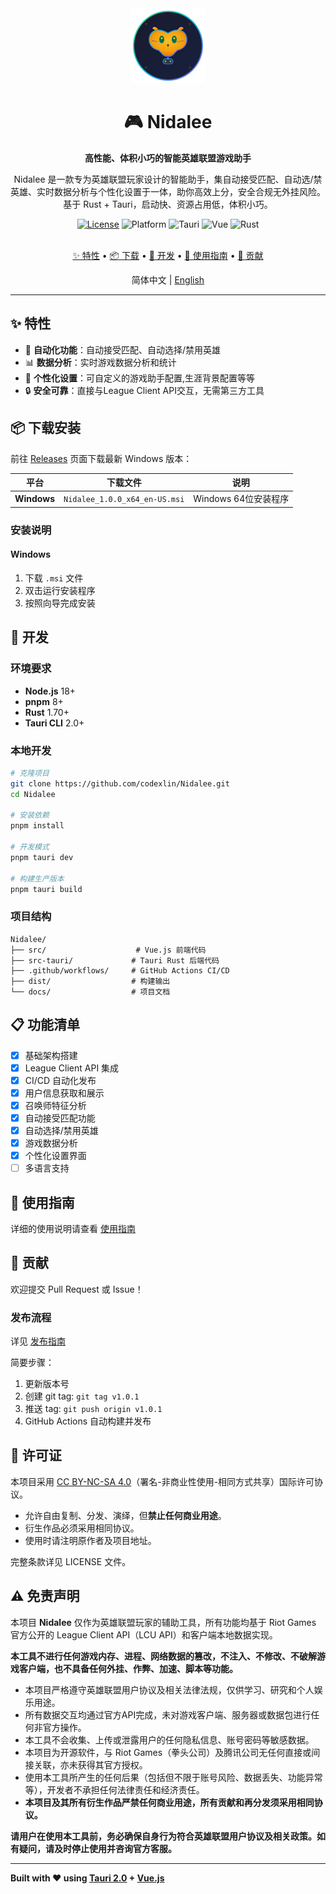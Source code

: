 <div align="center">
  <img src="src/assets/logo.svg" alt="Nidalee Logo" width="120" height="120">

  <h1>🎮 Nidalee</h1>
  <p><strong>高性能、体积小巧的智能英雄联盟游戏助手</strong></p>
  <p>Nidalee 是一款专为英雄联盟玩家设计的智能助手，集自动接受匹配、自动选/禁英雄、实时数据分析与个性化设置于一体，助你高效上分，安全合规无外挂风险。基于 Rust + Tauri，启动快、资源占用低，体积小巧。</p>

  <div>
    <a href="https://creativecommons.org/licenses/by-nc-sa/4.0/legalcode.zh-Hans" target="_blank"><img src="https://img.shields.io/badge/license-CC%20BY--NC--SA%204.0-orange.svg" alt="License"/></a>
    <img src="https://img.shields.io/badge/platform-Windows-blue.svg" alt="Platform">
    <img src="https://img.shields.io/badge/tauri-2.0.0--alpha-green.svg" alt="Tauri">
    <img src="https://img.shields.io/badge/vue-3.x-brightgreen.svg" alt="Vue">
    <img src="https://img.shields.io/badge/rust-1.75-orange.svg" alt="Rust">
  </div>

  <br>

  <p>
    <a href="#-特性">✨ 特性</a> •
    <a href="#-下载安装">📦 下载</a> •
    <a href="#-开发">🚀 开发</a> •
    <a href="docs/user-guide-zh.md">📖 使用指南</a> •
    <a href="#-贡献">🤝 贡献</a>
  </p>
  <p>
      
  简体中文 | [English](./README.md)
      
  </p>
</div>

---

## ✨ 特性

- 🤖 **自动化功能**：自动接受匹配、自动选择/禁用英雄
- 📊 **数据分析**：实时游戏数据分析和统计
- 🎯 **个性化设置**：可自定义的游戏助手配置,生涯背景配置等等
- 🔒 **安全可靠**：直接与League Client API交互，无需第三方工具

## 📦 下载安装

前往 [Releases](../../releases) 页面下载最新 Windows 版本：

| 平台 | 下载文件 | 说明 |
|------|----------|------|
| **Windows** | `Nidalee_1.0.0_x64_en-US.msi` | Windows 64位安装程序 |

### 安装说明

#### Windows

1. 下载 `.msi` 文件
2. 双击运行安装程序
3. 按照向导完成安装

## 🚀 开发

### 环境要求

- **Node.js** 18+
- **pnpm** 8+
- **Rust** 1.70+
- **Tauri CLI** 2.0+

### 本地开发

```bash
# 克隆项目
git clone https://github.com/codexlin/Nidalee.git
cd Nidalee

# 安装依赖
pnpm install

# 开发模式
pnpm tauri dev

# 构建生产版本
pnpm tauri build
```

### 项目结构

```
Nidalee/
├── src/                    # Vue.js 前端代码
├── src-tauri/             # Tauri Rust 后端代码
├── .github/workflows/     # GitHub Actions CI/CD
├── dist/                  # 构建输出
└── docs/                  # 项目文档
```

## 📋 功能清单

- [x] 基础架构搭建
- [x] League Client API 集成
- [x] CI/CD 自动化发布
- [x] 用户信息获取和展示
- [x] 召唤师特征分析
- [x] 自动接受匹配功能
- [x] 自动选择/禁用英雄
- [x] 游戏数据分析
- [x] 个性化设置界面
- [ ] 多语言支持

## 📖 使用指南

详细的使用说明请查看 [使用指南](docs/user-guide-zh.md)

## 🤝 贡献

欢迎提交 Pull Request 或 Issue！

### 发布流程

详见 [发布指南](RELEASE.md)

简要步骤：

1. 更新版本号
2. 创建 git tag: `git tag v1.0.1`
3. 推送 tag: `git push origin v1.0.1`
4. GitHub Actions 自动构建并发布

## 📄 许可证

本项目采用 [CC BY-NC-SA 4.0](https://creativecommons.org/licenses/by-nc-sa/4.0/legalcode.zh-Hans)（署名-非商业性使用-相同方式共享）国际许可协议。

- 允许自由复制、分发、演绎，但**禁止任何商业用途**。
- 衍生作品必须采用相同协议。
- 使用时请注明原作者及项目地址。

完整条款详见 LICENSE 文件。

## ⚠️ 免责声明

本项目 **Nidalee** 仅作为英雄联盟玩家的辅助工具，所有功能均基于 Riot Games 官方公开的 League Client API（LCU API）和客户端本地数据实现。

**本工具不进行任何游戏内存、进程、网络数据的篡改，不注入、不修改、不破解游戏客户端，也不具备任何外挂、作弊、加速、脚本等功能。**

- 本项目严格遵守英雄联盟用户协议及相关法律法规，仅供学习、研究和个人娱乐用途。
- 所有数据交互均通过官方API完成，未对游戏客户端、服务器或数据包进行任何非官方操作。
- 本工具不会收集、上传或泄露用户的任何隐私信息、账号密码等敏感数据。
- 本项目为开源软件，与 Riot Games（拳头公司）及腾讯公司无任何直接或间接关联，亦未获得其官方授权。
- 使用本工具所产生的任何后果（包括但不限于账号风险、数据丢失、功能异常等），开发者不承担任何法律责任和经济责任。
- **本项目及其所有衍生作品严禁任何商业用途，所有贡献和再分发须采用相同协议。**

**请用户在使用本工具前，务必确保自身行为符合英雄联盟用户协议及相关政策。如有疑问，请及时停止使用并咨询官方客服。**

---

**Built with ❤️ using [Tauri 2.0](https://tauri.app/) + [Vue.js](https://vuejs.org/)**
